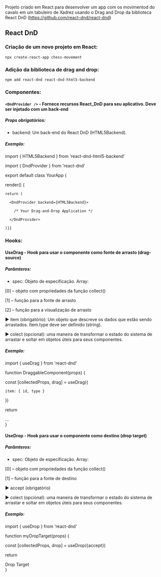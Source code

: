 Projeto criado em React para desenvolver um app com os movimentod do cavalo em um tabuleiro de Xadrez usando o Drag and Drop da biblioteca React DnD (https://github.com/react-dnd/react-dnd)

## React DnD

### Criação de um novo projeto em React:
`npx create-react-app chess-movement`

### Adição da biblioteca de drag and drop:
`npm add react-dnd react-dnd-html5-backend`

### Componentes:
#### `<DndProvider />` - Fornece recursos React_DnD para seu aplicativo. Deve ser injetado com um back-end
##### Props obrigatórios:
-   backend: Um back-end do React DnD (HTML5Backend). 
##### Exemplo:
import { HTML5Backend } from 'react-dnd-html5-backend'

import { DndProvider } from 'react-dnd'

export default class YourApp {

  render() {
  
    return (
    
      <DndProvider backend={HTML5Backend}>
      
        /* Your Drag-and-Drop Application */
        
      </DndProvider>
      
    )}}

### Hooks:

#### UseDrag  - Hook para usar o componente como fonte de arrasto (drag-source) 

##### Parâmteros:
-	spec: Objeto de especificação. Array:

[0] – objeto com propriedades da função collect()

[1] – função para a fonte de arrasto

[2] – função para a visualização de arrasto

  ► item (obrigatório): Um objeto que descreve os dados que estão sendo arrastados. Item.type deve ser definido (string).
  
  ► colect (opcional): uma maneira de transformar o estado do sistema de arrastar e soltar em objetos úteis para seus componentes.
  
##### Exemplo:

import { useDrag } from 'react-dnd'

function DraggableComponent(props) {

  const [collectedProps, drag] = useDrag({
  
    item: { id, type }
    
  })
  
  return <div ref={drag}>...</div>}


#### UseDrop - Hook para usar o componente como destino (drop target) 

##### Parâmteros:
-	spec: Objeto de especificação. Array:

[0] – objeto com propriedades da função collect()

[1] – função para a fonte de destino

  ► accept (obrigatório)
  
  ► colect (opcional): uma maneira de transformar o estado do sistema de arrastar e soltar em objetos úteis para seus componentes.

##### Exemplo:
import { useDrop } from 'react-dnd'

function myDropTarget(props) {

  const [collectedProps, drop] = useDrop({accept})
  
  return <div ref={drop}>Drop Target</div>}





